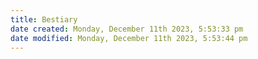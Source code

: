```yaml
---
title: Bestiary
date created: Monday, December 11th 2023, 5:53:33 pm
date modified: Monday, December 11th 2023, 5:53:44 pm
---
```

